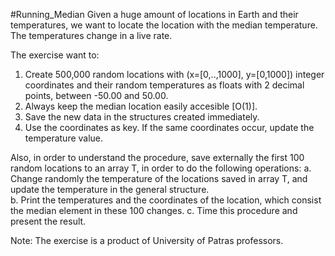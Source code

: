 #Running_Median
Given a huge amount of locations in Earth and their temperatures, we want to locate the location with the median temperature.
The temperatures change in a live rate.

The exercise want to:
1. Create 500,000 random locations with (x=[0,..,1000], y=[0,1000]) integer coordinates and their random temperatures as floats with 2 decimal points,
between -50.00 and 50.00.
2. Always keep the median location easily accesible [O(1)].
3. Save the new data in the structures created immediately.
4. Use the coordinates as key. If the same coordinates occur, update the temperature value.

Also, in order to understand the procedure, save externally the first 100 random locations to an array T, in order to do the following operations:
a. Change randomly the temperature of the locations saved in array T, and update the temperature in the general structure.\
b. Print the temperatures and the coordinates of the location, which consist the median element in these 100 changes.
c. Time this procedure and present the result.

Note: The exercise is a product of University of Patras professors.